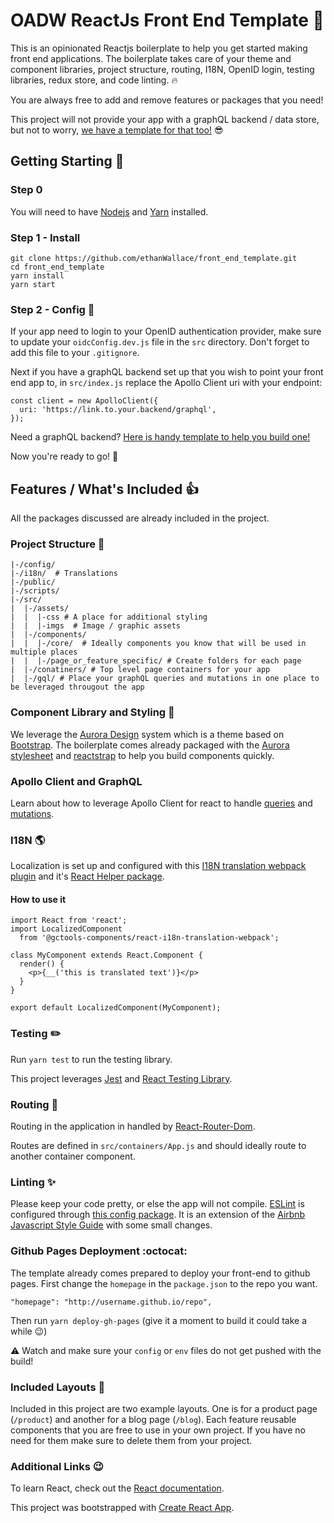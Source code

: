 # OADW ReactJs Front End Template :tada:

This is an opinionated Reactjs boilerplate to help you get started making front end applications. The boilerplate takes care of your theme and component libraries, project structure, routing, I18N, OpenID login, testing libraries, redux store, and code linting. :fire:

You are always free to add and remove features or packages that you need!

This project will not provide your app with a graphQL backend / data store, but not to worry, [we have a template for that too!](https://github.com/gctools-outilsgc/micro_service_template) :sunglasses:

## Getting Starting :raised_hands:

### Step 0
You will need to have [Nodejs](https://nodejs.org/en/) and [Yarn](https://yarnpkg.com/lang/en/) installed.

### Step 1 - Install
```
git clone https://github.com/ethanWallace/front_end_template.git
cd front_end_template
yarn install
yarn start
```

### Step 2 - Config :wrench:

If your app need to login to your OpenID authentication provider, make sure to update your `oidcConfig.dev.js` file in the `src` directory. Don't forget to add this file to your `.gitignore`.

Next if you have a graphQL backend set up that you wish to point your front end app to, in `src/index.js` replace the Apollo Client uri with your endpoint:

```
const client = new ApolloClient({
  uri: 'https://link.to.your.backend/graphql',
});
```
Need a graphQL backend? [Here is handy template to help you build one!](https://github.com/gctools-outilsgc/micro_service_template)

Now you're ready to go! :cake:

## Features / What's Included :thumbsup:

All the packages discussed are already included in the project.

### Project Structure :file_folder:

```
|-/config/
|-/i18n/  # Translations
|-/public/
|-/scripts/
|-/src/
|  |-/assets/
|  |  |-css # A place for additional styling
|  |  |-imgs  # Image / graphic assets
|  |-/components/
|  |  |-/core/  # Ideally components you know that will be used in multiple places
|  |  |-/page_or_feature_specific/ # Create folders for each page
|  |-/conatiners/ # Top level page containers for your app
|  |-/gql/ # Place your graphQL queries and mutations in one place to be leveraged througout the app
```

### Component Library and Styling :art:
We leverage the [Aurora Design](https://design.gccollab.ca/) system which is a theme based on [Bootstrap](https://getbootstrap.com/).
The boilerplate comes already packaged with the [Aurora stylesheet](https://www.npmjs.com/package/@gctools-components/aurora-css) and [reactstrap](https://reactstrap.github.io/components/alerts/) to help you build components quickly.

### Apollo Client and GraphQL

Learn about how to leverage Apollo Client for react to handle [queries](https://www.apollographql.com/docs/react/essentials/queries.html) and [mutations](https://www.apollographql.com/docs/react/essentials/mutations.html).

### I18N :earth_americas:

Localization is set up and configured with this [I18N translation webpack plugin](https://github.com/gctools-outilsgc/gctools-components/tree/master/packages/i18n-translation-webpack-plugin) and it's [React Helper package](https://github.com/gctools-outilsgc/gctools-components/tree/master/packages/react-i18n-translation-webpack).

#### How to use it
```
import React from 'react';
import LocalizedComponent
  from '@gctools-components/react-i18n-translation-webpack';

class MyComponent extends React.Component {
  render() {
    <p>{__('this is translated text')}</p>
  }
}

export default LocalizedComponent(MyComponent);
```

### Testing :pencil2:

Run `yarn test` to run the testing library.

This project leverages [Jest](https://jestjs.io/docs/en/tutorial-react.html) and [React Testing Library](https://github.com/kentcdodds/react-testing-library).

### Routing :blue_car:

Routing in the application in handled by [React-Router-Dom](https://github.com/ReactTraining/react-router#readme).

Routes are defined in `src/containers/App.js` and should ideally route to another container component.

### Linting :sparkles:

Please keep your code pretty, or else the app will not compile. [ESLint](https://eslint.org/) is configured through [this config package](https://github.com/gctools-outilsgc/gctools-components/tree/master/packages/eslint-config). It is an extension of the [Airbnb Javascript Style Guide](https://github.com/airbnb/javascript) with some small changes.

### Github Pages Deployment :octocat:

The template already comes prepared to deploy your front-end to github pages. First change the `homepage` in the `package.json` to the repo you want.

```
"homepage": "http://username.github.io/repo",
```

Then run `yarn deploy-gh-pages` (give it a moment to build it could take a while :wink:)

:warning: Watch and make sure your `config` or `env` files do not get pushed with the build!

### Included Layouts :gift:

Included in this project are two example layouts. One is for a product page (`/product`) and another for a blog page (`/blog`). Each feature reusable components that you are free to use in your own project. If you have no need for them make sure to delete them from your project.

### Additional Links :wink:
To learn React, check out the [React documentation](https://reactjs.org/).

This project was bootstrapped with [Create React App](https://github.com/facebook/create-react-app).

